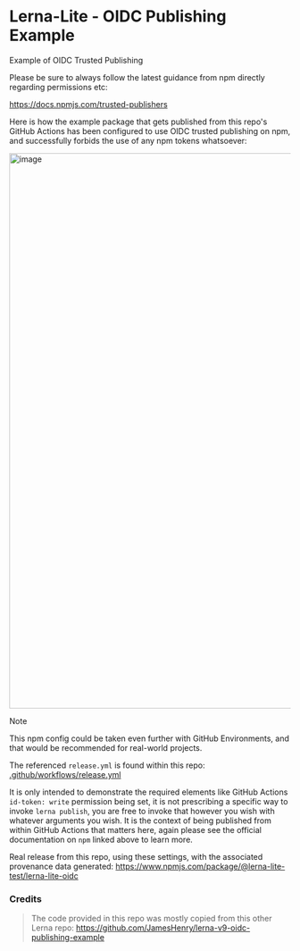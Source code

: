 # Lerna-Lite - OIDC Publishing Example

Example of OIDC Trusted Publishing

Please be sure to always follow the latest guidance from npm directly regarding permissions etc:

https://docs.npmjs.com/trusted-publishers

Here is how the example package that gets published from this repo's GitHub Actions has been configured to use OIDC trusted publishing on npm, and successfully forbids the use of any npm tokens whatsoever:

<img width="1153" height="994" alt="image" src="https://github.com/user-attachments/assets/a78f81f7-3e1f-40de-8dad-16e2f80e90d9" />

<br>

> [!NOTE]
> This npm config could be taken even further with GitHub Environments, and that would be recommended for real-world projects.

The referenced `release.yml` is found within this repo: [.github/workflows/release.yml](.github/workflows/release.yml)

It is only intended to demonstrate the required elements like GitHub Actions `id-token: write` permission being set, it is not prescribing a specific way to invoke `lerna publish`, you are free to invoke that however you wish with whatever arguments you wish. It is the context of being published from within GitHub Actions that matters here, again please see the official documentation on `npm` linked above to learn more.

Real release from this repo, using these settings, with the associated provenance data generated: https://www.npmjs.com/package/@lerna-lite-test/lerna-lite-oidc

### Credits

> The code provided in this repo was mostly copied from this other Lerna repo:
> https://github.com/JamesHenry/lerna-v9-oidc-publishing-example